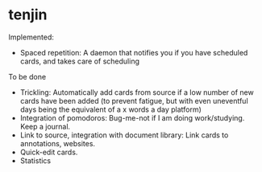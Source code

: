 tenjin
======
Implemented:
  * Spaced repetition: A daemon that notifies you if you have scheduled cards, and takes care of scheduling

To be done
  * Trickling:
     Automatically add cards from source if a low number of new cards have been added (to prevent fatigue, but with even   uneventful days being the equivalent of a x words a day platform)
  * Integration of pomodoros:
     Bug-me-not if I am doing work/studying. Keep a journal.
  * Link to source, integration with document library:
     Link cards to annotations, websites.
  * Quick-edit cards.
  * Statistics
